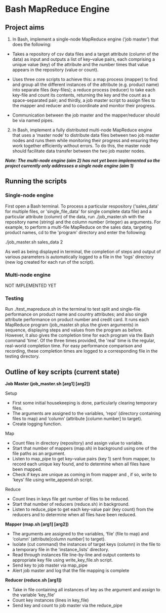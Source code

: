 # Bash MapReduce Engine

## Project aims

1. In Bash, implement a single-node MapReduce engine (‘job master’) that does the
following:

* Takes a repository of csv data files and a target attribute (column of the data) as input
and outputs a list of key–value pairs, each comprising a unique value (key) of the
attribute and the number times that value appears in the repository (value or count).

* Uses three core scripts to achieve this: a map process (mapper) to find and group all the
different instances of the attribute (e.g. product name) into separate files (key-files); a
reduce process (reducer) to take each key-file and count its contents, returning the key
and the count as a space-separated pair; and thirdly, a job master script to assign files to
the mapper and reducer and to coordinate and monitor their progress.

* Communication between the job master and the mapper/reducer should be via named
pipes.


2. In Bash, implement a fully distributed multi-node MapReduce engine that uses a ‘master
node’ to distribute data files between two job master nodes and runs them while monitoring
their progress and ensuring they work together efficiently without errors. To do this, the
master node should facilitate data transfer between the two job master nodes.

**_Note: The multi-node engine (aim 2) has not yet been implemented so the project currently only addresses a single node engine (aim 1)_**

## Running the scripts

### Single-node engine

First open a Bash terminal. To process a particular respository ('sales_data' for multiple files, or 'single_file_data' for single complete data file) and a particular attribute (column) of the data, run ./job_master.sh with the repository name (string) and the column number (integer) as arguments. For example, to perform a multi-file MapReduce on the sales data, targeting product names, cd to the 'program' directory and enter the following:

./job_master.sh sales_data 2

As well as being displayed in terminal, the completion of steps and output of various parameters is automatically logged to a file in the 'logs' directory (new log created for each run of the script).

### Multi-node engine

NOT IMPLEMENTED YET

### Testing

Run ./test_mapreduce.sh in the terminal to test split and single-file performance on product name and country attributes; and also single attribute performance on product number and credit card. It runs each MapReduce program (job_master.sh plus the given arguments) in sequence, displaying steps and values from the program as before. However, it also gives the completion time for each program via the Bash command 'time'. Of the three times provided, the 'real' time is the regular, real-world completion time. For easy performance comparison and recording, these completion times are logged to a corresponding file in the testing directory.

## Outline of key scripts (current state)

**Job Master (job_master.sh \[arg1\] \[arg2\])**

Setup
* First some initial housekeeping is done, particularly clearing temporary files.
* The arguments are assigned to the variables, ‘repo’ (directory containing files to map) and ‘column’ (attribute \[column number\] to target).
* Create logging function.

Map
* Count files in directory (repository) and assign value to variable.
* Start that number of mappers (map.sh) in background using one of the file paths as an argument.
* Listen to map_pipe to get key–value pairs (key 1) sent from mapper, to record each unique key found, and to determine when all files have been mapped.
* Check if keys are unique as coming in from mapper and , if so, write to ‘keys’ file using write_append.sh script.

Reduce
* Count lines in keys file get number of files to be reduced.
* Start that number of reducers (reduce.sh) in background.
* Listen to reduce_pipe to get each key-value pair (key count) from the reducers and to determine when all files have been reduced.

**Mapper (map.sh \[arg1\] \[arg2\])**

* The arguments are assigned to the variables, ‘file’ (file to map) and ‘column’ (attribute[column number] to target).
* Isolate (cut command) the instances of target keys (column) in the file to a temporary file in the 'instance_lists' directory.
* Read through instances file line-by-line and output contents to appropriate key file using write_key_file.sh script.
* Send key to job master via map_pipe
* Alert job master and log that the file mapping is complete

**Reducer (reduce.sh \[arg1\])**

* Take in file containing all instances of key as the argument and assign to the variable ‘key_file’
* Count key instances (lines in key_file)
* Send key and count to job master via the reduce_pipe

